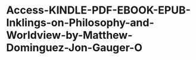 # Access-KINDLE-PDF-EBOOK-EPUB-Inklings-on-Philosophy-and-Worldview-by-Matthew-Dominguez-Jon-Gauger-O